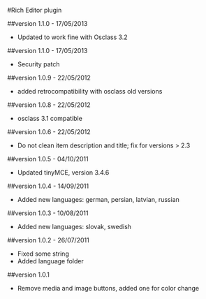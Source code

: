 #Rich Editor plugin

##version 1.1.0 - 17/05/2013

* Updated to work fine with Osclass 3.2

##version 1.1.0 - 17/05/2013

* Security patch

##version 1.0.9 - 22/05/2012

* added retrocompatibility with osclass old versions

##version 1.0.8 - 22/05/2012

* osclass 3.1 compatible

##version 1.0.6 - 22/05/2012

* Do not clean item description and title; fix for versions > 2.3

##version 1.0.5 - 04/10/2011

* Updated tinyMCE, version 3.4.6

##version 1.0.4 - 14/09/2011

* Added new languages: german, persian, latvian, russian

##version 1.0.3 - 10/08/2011

* Added new languages: slovak, swedish

##version 1.0.2 - 26/07/2011

* Fixed some string
* Added language folder

##version 1.0.1

* Remove media and image buttons, added one for color change
